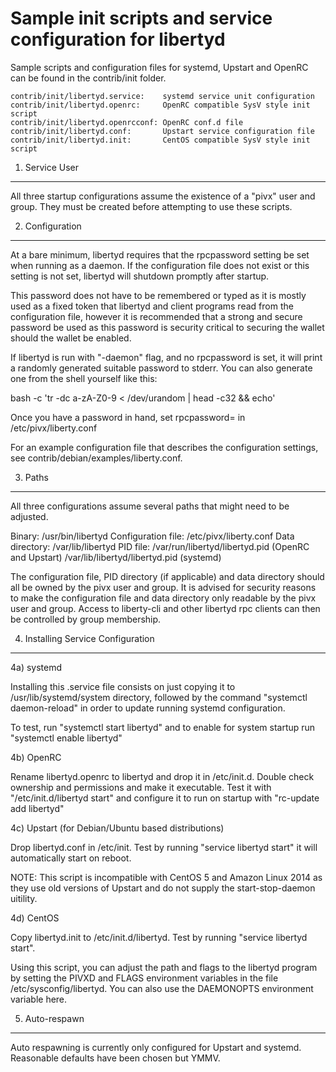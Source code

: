 Sample init scripts and service configuration for libertyd
==========================================================

Sample scripts and configuration files for systemd, Upstart and OpenRC
can be found in the contrib/init folder.

    contrib/init/libertyd.service:    systemd service unit configuration
    contrib/init/libertyd.openrc:     OpenRC compatible SysV style init script
    contrib/init/libertyd.openrcconf: OpenRC conf.d file
    contrib/init/libertyd.conf:       Upstart service configuration file
    contrib/init/libertyd.init:       CentOS compatible SysV style init script

1. Service User
---------------------------------

All three startup configurations assume the existence of a "pivx" user
and group.  They must be created before attempting to use these scripts.

2. Configuration
---------------------------------

At a bare minimum, libertyd requires that the rpcpassword setting be set
when running as a daemon.  If the configuration file does not exist or this
setting is not set, libertyd will shutdown promptly after startup.

This password does not have to be remembered or typed as it is mostly used
as a fixed token that libertyd and client programs read from the configuration
file, however it is recommended that a strong and secure password be used
as this password is security critical to securing the wallet should the
wallet be enabled.

If libertyd is run with "-daemon" flag, and no rpcpassword is set, it will
print a randomly generated suitable password to stderr.  You can also
generate one from the shell yourself like this:

bash -c 'tr -dc a-zA-Z0-9 < /dev/urandom | head -c32 && echo'

Once you have a password in hand, set rpcpassword= in /etc/pivx/liberty.conf

For an example configuration file that describes the configuration settings,
see contrib/debian/examples/liberty.conf.

3. Paths
---------------------------------

All three configurations assume several paths that might need to be adjusted.

Binary:              /usr/bin/libertyd
Configuration file:  /etc/pivx/liberty.conf
Data directory:      /var/lib/libertyd
PID file:            /var/run/libertyd/libertyd.pid (OpenRC and Upstart)
                     /var/lib/libertyd/libertyd.pid (systemd)

The configuration file, PID directory (if applicable) and data directory
should all be owned by the pivx user and group.  It is advised for security
reasons to make the configuration file and data directory only readable by the
pivx user and group.  Access to liberty-cli and other libertyd rpc clients
can then be controlled by group membership.

4. Installing Service Configuration
-----------------------------------

4a) systemd

Installing this .service file consists on just copying it to
/usr/lib/systemd/system directory, followed by the command
"systemctl daemon-reload" in order to update running systemd configuration.

To test, run "systemctl start libertyd" and to enable for system startup run
"systemctl enable libertyd"

4b) OpenRC

Rename libertyd.openrc to libertyd and drop it in /etc/init.d.  Double
check ownership and permissions and make it executable.  Test it with
"/etc/init.d/libertyd start" and configure it to run on startup with
"rc-update add libertyd"

4c) Upstart (for Debian/Ubuntu based distributions)

Drop libertyd.conf in /etc/init.  Test by running "service libertyd start"
it will automatically start on reboot.

NOTE: This script is incompatible with CentOS 5 and Amazon Linux 2014 as they
use old versions of Upstart and do not supply the start-stop-daemon uitility.

4d) CentOS

Copy libertyd.init to /etc/init.d/libertyd. Test by running "service libertyd start".

Using this script, you can adjust the path and flags to the libertyd program by
setting the PIVXD and FLAGS environment variables in the file
/etc/sysconfig/libertyd. You can also use the DAEMONOPTS environment variable here.

5. Auto-respawn
-----------------------------------

Auto respawning is currently only configured for Upstart and systemd.
Reasonable defaults have been chosen but YMMV.
